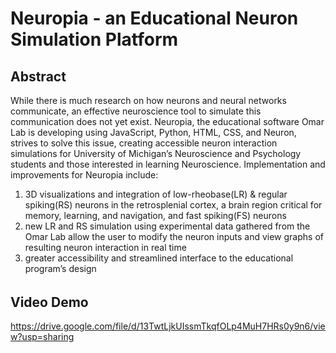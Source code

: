 # Neuropia - an Educational Neuron Simulation Platform

## Abstract
While there is much research on how neurons and neural networks communicate, an effective neuroscience tool to simulate this communication does not yet exist. Neuropia, the educational software Omar Lab is developing using JavaScript, Python, HTML, CSS, and Neuron, strives to solve this issue, creating accessible neuron interaction simulations for University of Michigan’s Neuroscience and Psychology students and those interested in learning Neuroscience. Implementation and improvements for Neuropia include:
1. 3D visualizations and integration of low-rheobase(LR) & regular spiking(RS) neurons in the retrosplenial cortex, a brain region critical for memory, learning, and navigation, and fast spiking(FS) neurons
2. new LR and RS simulation using experimental data gathered from the Omar Lab allow the user to modify the neuron inputs and view graphs of resulting neuron interaction in real time
3. greater accessibility and streamlined interface to the educational program’s design


######
## Video Demo
https://drive.google.com/file/d/13TwtLjkUIssmTkqfOLp4MuH7HRs0y9n6/view?usp=sharing
